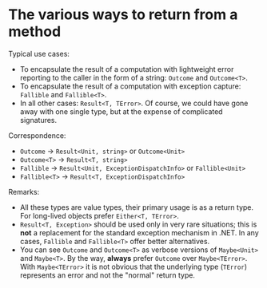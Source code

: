 The various ways to return from a method
========================================

Typical use cases:
- To encapsulate the result of a computation with lightweight error reporting
  to the caller in the form of a string: `Outcome` and `Outcome<T>`.
- To encapsulate the result of a computation with exception capture:
  `Fallible` and `Fallible<T>`.
- In all other cases: `Result<T, TError>`.
Of course, we could have gone away with one single type, but at the expense
of complicated signatures.

Correspondence:
- `Outcome`        -> `Result<Unit, string>` or `Outcome<Unit>`
- `Outcome<T>`     -> `Result<T, string>`
- `Fallible`       -> `Result<Unit, ExceptionDispatchInfo>` or `Fallible<Unit>`
- `Fallible<T>`    -> `Result<T, ExceptionDispatchInfo>`

Remarks:
- All these types are value types, their primary usage is as a return type.
  For long-lived objects prefer `Either<T, TError>`.
- `Result<T, Exception>` should be used only in very rare situations; this is
  **not** a replacement for the standard exception mechanism in .NET.
  In any cases, `Fallible` and `Fallible<T>` offer better alternatives.
- You can see `Outcome` and `Outcome<T>` as verbose versions of `Maybe<Unit>`
  and `Maybe<T>`. By the way, **always** prefer `Outcome` over `Maybe<TError>`.
  With `Maybe<TError>` it is not obvious that the underlying type (`TError`)
  represents an error and not the "normal" return type.